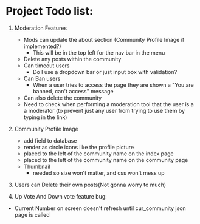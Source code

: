 # Project Todo list:

1. Moderation Features
   - Mods can update the about section (Community Profile Image if implemented?)
     - This will be in the top left for the nav bar in the menu
   - Delete any posts within the community
   - Can timeout users
     - Do I use a dropdown bar or just input box with validation?
   - Can Ban users
     - When a user tries to access the page they are shown a "You are banned, can't
       access" message
   - Can also delete the community
   - Need to check when performing a moderation tool that the user is a
     a moderator (to prevent just any user from trying to use them by typing
     in the link)

2. Community Profile Image
   - add field to database
   - render as circle icons like the profile picture
   - placed to the left of the community name on the index page
   - placed to the left of the community name on the community page
   - Thumbnail
     - needed so size won't matter, and css won't mess up

3. Users can Delete their own posts(Not gonna worry to much)

4. Up Vote And Down vote feature bug:
  - Current Number on screen doesn't refresh until cur_community json page is called


